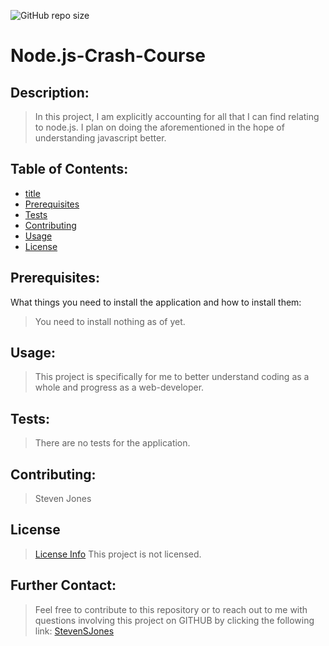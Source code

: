 ![GitHub repo size](https://img.shields.io/github/repo-size/stevensjones/Node.js-Crash-Course)

# Node.js-Crash-Course

## Description: 
>In this project, I am explicitly accounting for all that I can find relating to node.js. I plan on doing the aforementioned in the hope of understanding javascript better.

## Table of Contents:
- [title](#title)
- [Prerequisites](#Prerequisites)
- [Tests](#Tests)
- [Contributing](#Contributing)
- [Usage](#Usage) 
- [License](#License)

## Prerequisites:
What things you need to install the application and how to install them: 
> You need to install nothing as of yet.

## Usage:
> This project is specifically for me to better understand coding as a whole and progress as a web-developer. 
    
## Tests:
> There are no tests for the application.
    
## Contributing:
> Steven Jones

## License
> [License Info](https://opensource.org/licenses/lot )
This project is not licensed. 

## Further Contact:
> Feel free to contribute to this repository or to reach out to me with questions involving this project on GITHUB by clicking the following link: [StevenSJones](https://github.com/stevensjones)
